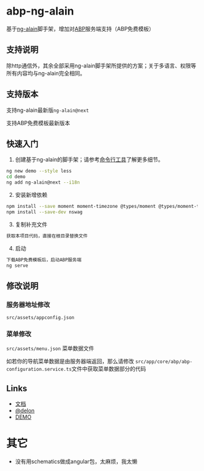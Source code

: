 # abp-ng-alain

基于[ng-alain](https://ng-alain.com/)脚手架，增加对[ABP](https://aspnetboilerplate.com/)服务端支持（ABP免费模板）

## 支持说明

除http通信外，其余全部采用ng-alain脚手架所提供的方案；关于多语言、权限等所有内容均与ng-alain完全相同。

## 支持版本

支持ng-alain最新版`ng-alain@next`

支持ABP免费模板最新版本

## 快速入门

1. 创建基于ng-alain的脚手架；请参考[命令行工具](https://ng-alain.com/cli)了解更多细节。
```bash
ng new demo --style less
cd demo
ng add ng-alain@next --i18n
```
2. 安装新增依赖
```bash
npm install --save moment moment-timezone @types/moment @types/moment-timezone @types/lodash ngx-cookie-service
npm install --save-dev nswag
```
3. 复制补充文件
```bash
获取本项目代码，直接在根目录替换文件
```
4. 启动
```bash
下载ABP免费模板后，启动ABP服务端
ng serve
```

## 修改说明
### 服务器地址修改
`src/assets/appconfig.json`
### 菜单修改
`src/assets/menu.json` 菜单数据文件

如若你的导航菜单数据是由服务器端返回，那么请修改
`src/app/core/abp/abp-configuration.service.ts`文件中获取菜单数据部分的代码

## Links

+ [文档](https://ng-alain.com)
+ [@delon](https://github.com/ng-alain/delon)
+ [DEMO](https://ng-alain.github.io/ng-alain/)

# 其它
* 没有用schematics做成angular包，太麻烦，我太懒